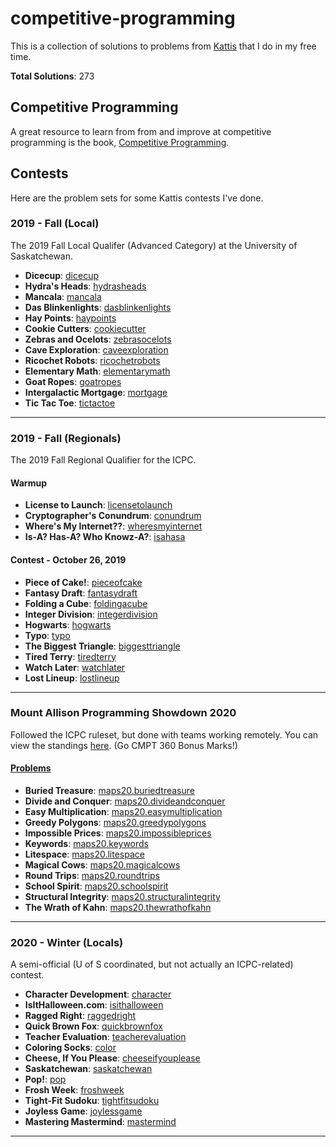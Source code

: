 # competitive-programming

This is a collection of solutions to problems from [Kattis](https://open.kattis.com) that I do in my free time.

**Total Solutions**:  273

## Competitive Programming

A great resource to learn from from and improve at competitive programming is the book, [Competitive Programming](https://cpbook.net/).

## Contests

Here are the problem sets for some Kattis contests I've done.

### 2019 - Fall (Local)

The 2019 Fall Local Qualifer (Advanced Category) at the University of Saskatchewan.

- **Dicecup**: [dicecup](https://open.kattis.com/problems/dicecup)
- **Hydra's Heads**: [hydrasheads](https://open.kattis.com/problems/hydrasheads)
- **Mancala**: [mancala](https://open.kattis.com/problems/mancala)
- **Das Blinkenlights**: [dasblinkenlights](https://open.kattis.com/problems/dasblinkenlights)
- **Hay Points**: [haypoints](https://open.kattis.com/problems/haypoints)
- **Cookie Cutters**: [cookiecutter](https://open.kattis.com/problems/cookiecutter)
- **Zebras and Ocelots**: [zebrasocelots](https://open.kattis.com/problems/zebrasocelots)
- **Cave Exploration**: [caveexploration](https://open.kattis.com/problems/caveexploration)
- **Ricochet Robots**: [ricochetrobots](https://open.kattis.com/problems/ricochetrobots)
- **Elementary Math**: [elementarymath](https://open.kattis.com/problems/elementarymath)
- **Goat Ropes**: [goatropes](https://open.kattis.com/problems/goatropes)
- **Intergalactic Mortgage**: [mortgage](https://open.kattis.com/problems/mortgage)
- **Tic Tac Toe**: [tictactoe](https://open.kattis.com/problems/tictactoe)

<hr />

### 2019 - Fall (Regionals)

The 2019 Fall Regional Qualifier for the ICPC.

#### Warmup

- **License to Launch**: [licensetolaunch](https://open.kattis.com/problems/licensetolaunch)
- **Cryptographer's Conundrum**: [conundrum](https://open.kattis.com/problems/conundrum)
- **Where's My Internet??**: [wheresmyinternet](https://open.kattis.com/problems/wheresmyinternet)
- **Is-A? Has-A? Who Knowz-A?**: [isahasa](https://open.kattis.com/problems/isahasa)

#### Contest - October 26, 2019

- **Piece of Cake!**: [pieceofcake](https://open.kattis.com/problems/pieceofcake)
- **Fantasy Draft**: [fantasydraft](https://open.kattis.com/problems/fantasydraft)
- **Folding a Cube**: [foldingacube](https://open.kattis.com/problems/foldingacube)
- **Integer Division**: [integerdivision](https://open.kattis.com/problems/integerdivision)
- **Hogwarts**: [hogwarts](https://open.kattis.com/problems/hogwarts)
- **Typo**: [typo](https://open.kattis.com/problems/typo)
- **The Biggest Triangle**: [biggesttriangle](https://open.kattis.com/problems/biggesttriangle)
- **Tired Terry**: [tiredterry](https://open.kattis.com/problems/tiredterry)
- **Watch Later**: [watchlater](https://open.kattis.com/problems/watchlater)
- **Lost Lineup**: [lostlineup](https://open.kattis.com/problems/lostlineup)

<hr />

### Mount Allison Programming Showdown 2020

Followed the ICPC ruleset, but done with teams working remotely. You can view the standings [here](https://maps20.kattis.com/standings). (Go CMPT 360 Bonus Marks!)

#### [Problems](https://maps20.kattis.com/problems)

- **Buried Treasure**: [maps20.buriedtreasure](https://maps20.kattis.com/problems/maps20.buriedtreasure)
- **Divide and Conquer**: [maps20.divideandconquer](https://maps20.kattis.com/problems/maps20.divideandconquer)
- **Easy Multiplication**: [maps20.easymultiplication](https://maps20.kattis.com/problems/maps20.easymultiplication)
- **Greedy Polygons**: [maps20.greedypolygons](https://maps20.kattis.com/problems/maps20.greedypolygons)
- **Impossible Prices**: [maps20.impossibleprices](https://maps20.kattis.com/problems/maps20.impossibleprices)
- **Keywords**: [maps20.keywords](https://maps20.kattis.com/problems/maps20.keywords)
- **Litespace**: [maps20.litespace](https://maps20.kattis.com/problems/maps20.litespace)
- **Magical Cows**: [maps20.magicalcows](https://maps20.kattis.com/problems/maps20.magicalcows)
- **Round Trips**: [maps20.roundtrips](https://maps20.kattis.com/problems/maps20.roundtrips)
- **School Spirit**: [maps20.schoolspirit](https://maps20.kattis.com/problems/maps20.schoolspirit)
- **Structural Integrity**: [maps20.structuralintegrity](https://maps20.kattis.com/problems/maps20.structuralintegrity)
- **The Wrath of Kahn**: [maps20.thewrathofkahn](https://maps20.kattis.com/problems/maps20.thewrathofkahn)

<hr />

### 2020 - Winter (Locals)

A semi-official (U of S coordinated, but not actually an ICPC-related) contest.

-  **Character Development**: [character](https://open.kattis.com/problems/character)
- **IsItHalloween.com**: [isithalloween](https://open.kattis.com/problems/isithalloween)
- **Ragged Right**: [raggedright](https://open.kattis.com/problems/raggedright)
- **Quick Brown Fox**: [quickbrownfox](https://open.kattis.com/problems/quickbrownfox)
- **Teacher Evaluation**: [teacherevaluation](https://open.kattis.com/problems/teacherevaluation)
- **Coloring Socks**: [color](https://open.kattis.com/problems/color)
- **Cheese, If You Please**: [cheeseifyouplease](https://open.kattis.com/problems/cheeseifyouplease)
- **Saskatchewan**: [saskatchewan](https://open.kattis.com/problems/saskatchewan)
- **Pop!**: [pop](https://open.kattis.com/problems/pop)
- **Frosh Week**: [froshweek](https://open.kattis.com/problems/froshweek)
- **Tight-Fit Sudoku**: [tightfitsudoku](https://open.kattis.com/problems/tightfitsudoku)
- **Joyless Game**: [joylessgame](https://open.kattis.com/problems/joylessgame)
- **Mastering Mastermind**: [mastermind](https://open.kattis.com/problems/mastermind)


<hr />

